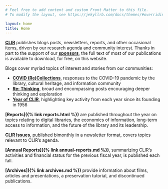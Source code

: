 ```yaml
---
# Feel free to add content and custom Front Matter to this file.
# To modify the layout, see https://jekyllrb.com/docs/themes/#overriding-theme-defaults

layout: home
title: Home
---
```


**[CLIR](https://www.clir.org)** publishes blogs posts, newsletters, reports, and other occasional items, driven by our research agenda and community interest. Thanks in part to the support of our **[sponsors](https://www.clir.org/about/current-sponsors-and-funders/)**, the full text of most of our publications is available to download, for free, on this website.

Blogs cover myriad topics of interest and stories from our communities:

* **[COVID (Re)Collections](https://www.clir.org/covid-recollections/)**, responses to the COVID-19 pandemic by the library, cultural heritage, and information community
* **[Re: Thinking](https://www.clir.org/category/rethinking/)**, broad and encompassing posts encouraging deeper thinking and exploration
* **[Year of CLIR](https://www.clir.org/pubs/resources/a-year-of-clir/)**, highlighting key activity from each year since its founding in 1956

**[Reports]({% link reports.html %})** are published throughout the year on topics relating to digital libraries, the economics of information, long-term access to information, and the future of the library and its leadership. 

**[CLIR Issues](https://www.clir.org/pubs/issues/)**, published bimonthly in a newsletter format, covers topics relevant to CLIR’s agenda.

**[Annual Reports]({% link annual-reports.md %})**, summarizing CLIR’s activities and financial status for the previous fiscal year, is published each fall.

**[Archives]({% link archives.md %})** provide information about films, articles and presentations, a preservation tutorial, and discontinued publications.